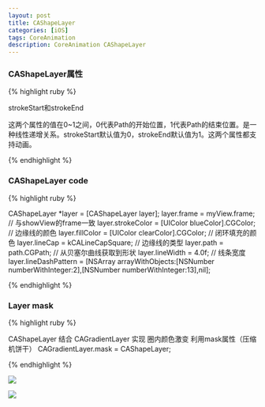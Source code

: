```yaml
---
layout: post
title: CAShapeLayer
categories: [iOS]
tags: CoreAnimation
description: CoreAnimation CAShapeLayer
---
```


<h3>CAShapeLayer属性</h3>

{% highlight ruby %}

strokeStart和strokeEnd
    
这两个属性的值在0~1之间，0代表Path的开始位置，1代表Path的结束位置。是一种线性递增关系。strokeStart默认值为0，strokeEnd默认值为1。这两个属性都支持动画。

{% endhighlight %}


<h3>CAShapeLayer code</h3>

{% highlight ruby %}

CAShapeLayer *layer = [CAShapeLayer layer];
    layer.frame         = myView.frame;                // 与showView的frame一致
    layer.strokeColor   = [UIColor blueColor].CGColor;   // 边缘线的颜色
    layer.fillColor     = [UIColor clearColor].CGColor;   // 闭环填充的颜色
    layer.lineCap       = kCALineCapSquare;               // 边缘线的类型
    layer.path          = path.CGPath;                    // 从贝塞尔曲线获取到形状
    layer.lineWidth     = 4.0f;                           // 线条宽度
    layer.lineDashPattern = [NSArray arrayWithObjects:[NSNumber numberWithInteger:2],[NSNumber numberWithInteger:13],nil];
    
{% endhighlight %}


<h3>Layer mask</h3>


{% highlight ruby %}

CAShapeLayer 结合 CAGradientLayer 实现 圈内颜色激变
利用mask属性（压缩机饼干）
 CAGradientLayer.mask = CAShapeLayer;


{% endhighlight %}

<img src="{{ site.BASE_PATH }}/assets/post/pai.png" ></img>

<img src="{{ site.BASE_PATH }}/assets/post/halfpai.png" ></img>
